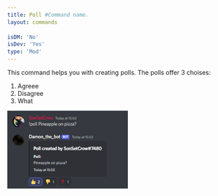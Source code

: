 ```yaml
---
title: Poll #Command name.
layout: commands

isDM: 'No'
isDev: 'Yes' 
type: 'Mod'
---
```


This command helps you with creating polls.
The polls offer 3 choises:
1. Agreee
2. Disagree
3. What

![Example of the command](/assets/Commands/poll.png "Example of the command")